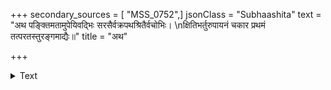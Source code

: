 +++
secondary_sources = [ "MSS_0752",]
jsonClass = "Subhaashita"
text = "अथ पङ्क्तिमतामुपेयिवद्भिः सरसैर्वक्रपथश्रितैर्वचोभिः।  \nक्षितिभर्तुरुपायनं चकार प्रथमं तत्परतस्तुरङ्गमाद्यैः॥"
title = "अथ"

+++

<details><summary>Text</summary>

अथ पङ्क्तिमतामुपेयिवद्भिः सरसैर्वक्रपथश्रितैर्वचोभिः।  
क्षितिभर्तुरुपायनं चकार प्रथमं तत्परतस्तुरङ्गमाद्यैः॥
</details>

